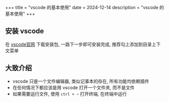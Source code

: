 +++
title = "vscode 的基本使用"
date = 2024-12-14
description = "vscode 的基本使用"
+++

## 安装 vscode

在 [vscode官网](https://code.visualstudio.com/Download) 下载安装包, 一路下一步即可安装完成, 推荐勾上添加到目录上下文菜单

## 大致介绍

- vscode 只是一个文件编辑器, 类似记事本的存在, 所有功能均依赖插件
- 在任何情况下都应该是用 vscode 打开一个文件夹, 而不是文件
- 如果需要运行文件, 使用 `ctrl + ~` 打开终端, 在终端中运行
